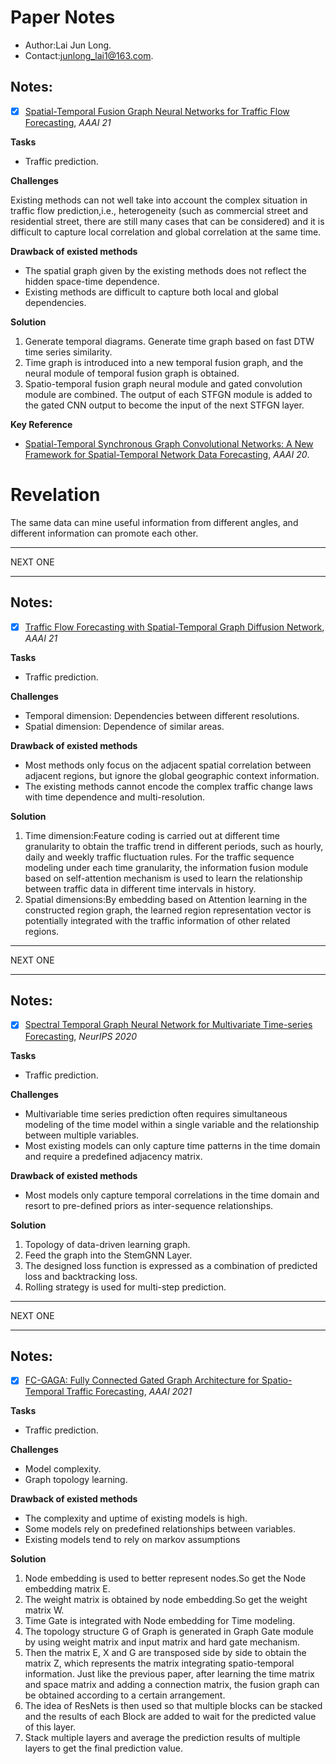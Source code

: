 # Paper Notes

+ Author:Lai Jun Long.
+ Contact:junlong_lai1@163.com.

## Notes:

- [x] [Spatial-Temporal Fusion Graph Neural Networks for Traffic Flow Forecasting](https://arxiv.org/pdf/2012.09641.pdf), *AAAI 21*

**Tasks** 
+ Traffic prediction.

**Challenges**  

Existing methods can not well take into account the complex situation in traffic flow prediction,i.e., heterogeneity (such as commercial street and residential street, there are still many cases that can be considered) and it is difficult to capture local correlation and global correlation at the same time.

**Drawback of existed methods** 

+ The spatial graph given by the existing methods does not reflect the hidden space-time dependence.
+ Existing methods are difficult to capture both local and global dependencies.

**Solution** 

1. Generate temporal diagrams. Generate time graph based on fast DTW time series similarity.
2. Time graph is introduced into a new temporal fusion graph, and the neural module of temporal fusion graph is obtained.
3. Spatio-temporal fusion graph neural module and gated convolution module are combined. The output of each STFGN module is added to the gated CNN output to become the input of the next STFGN layer.

**Key Reference**

- [Spatial-Temporal Synchronous Graph Convolutional Networks: A New Framework for Spatial-Temporal Network Data Forecasting](https://ojs.aaai.org//index.php/AAAI/article/view/5438), *AAAI 20*. 
# Revelation
 The same data can mine useful information from different angles, and different information can promote each other.

---
NEXT ONE

---
## Notes:

- [x] [Traffic Flow Forecasting with Spatial-Temporal Graph Diffusion Network](https://www.aaai.org/AAAI21Papers/AISI-9334.ZhangX.pdf), *AAAI 21*

**Tasks** 
+ Traffic prediction.

**Challenges**  

+ Temporal dimension: Dependencies between different resolutions.
+ Spatial dimension: Dependence of similar areas.

**Drawback of existed methods** 

+ Most methods only focus on the adjacent spatial correlation between adjacent regions, but ignore the global geographic context information.
+ The existing methods cannot encode the complex traffic change laws with time dependence and multi-resolution.

**Solution** 
1. Time dimension:Feature coding is carried out at different time granularity to obtain the traffic trend in different periods, such as hourly, daily and weekly traffic fluctuation rules. For the traffic sequence modeling under each time granularity, the information fusion module based on self-attention mechanism is used to learn the relationship between traffic data in different time intervals in history.
2. Spatial dimensions:By embedding based on Attention learning in the constructed region graph, the learned region representation vector is potentially integrated with the traffic information of other related regions.
---
NEXT ONE

---
## Notes:

- [x] [Spectral Temporal Graph Neural Network for Multivariate Time-series Forecasting](https://papers.nips.cc/paper/2020/file/cdf6581cb7aca4b7e19ef136c6e601a5-Paper.pdf), *NeurIPS 2020*

**Tasks** 
+ Traffic prediction.

**Challenges**  

+ Multivariable time series prediction often requires simultaneous modeling of the time model within a single variable and the relationship between multiple variables.
+ Most existing models can only capture time patterns in the time domain and require a predefined adjacency matrix.

**Drawback of existed methods** 

+ Most models only capture temporal correlations in the time domain and resort to pre-defined priors as inter-sequence relationships.

**Solution** 
1. Topology of data-driven learning graph.
2. Feed the graph into the StemGNN Layer.
3. The designed loss function is expressed as a combination of predicted loss and backtracking loss.
4. Rolling strategy is used for multi-step prediction.
---
NEXT ONE

---
## Notes:

- [x] [FC-GAGA: Fully Connected Gated Graph Architecture for Spatio-Temporal Traffic Forecasting](https://arxiv.org/pdf/2007.15531.pdf), *AAAI 2021*

**Tasks** 
+ Traffic prediction.

**Challenges**  

+ Model complexity.
+ Graph topology learning.

**Drawback of existed methods** 

+ The complexity and uptime of existing models is high.
+ Some models rely on predefined relationships between variables.
+ Existing models tend to rely on markov assumptions

**Solution** 
1. Node embedding is used to better represent nodes.So get the Node embedding matrix E.
2. The weight matrix is obtained by node embedding.So get the weight matrix W.
3. Time Gate is integrated with Node embedding for Time modeling.
4. The topology structure G of Graph is generated in Graph Gate module by using weight matrix and input matrix and hard gate mechanism.
5. Then the matrix E, X and G are transposed side by side to obtain the matrix Z, which represents the matrix integrating spatio-temporal information. Just like the previous paper, after learning the time matrix and space matrix and adding a connection matrix, the fusion graph can be obtained according to a certain arrangement.
6. The idea of ResNets is then used so that multiple blocks can be stacked and the results of each Block are added to wait for the predicted value of this layer.
7. Stack multiple layers and average the prediction results of multiple layers to get the final prediction value.
